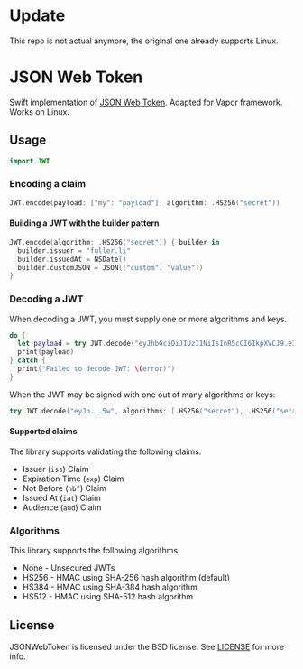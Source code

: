 # Update

This repo is not actual anymore, the original one already supports Linux.

# JSON Web Token

Swift implementation of [JSON Web Token](https://tools.ietf.org/html/draft-ietf-oauth-json-web-token-32).
Adapted for Vapor framework.
Works on Linux.

## Usage

```swift
import JWT
```

### Encoding a claim

```swift
JWT.encode(payload: ["my": "payload"], algorithm: .HS256("secret"))
```

#### Building a JWT with the builder pattern

```swift
JWT.encode(algorithm: .HS256("secret")) { builder in
  builder.issuer = "fuller.li"
  builder.issuedAt = NSDate()
  builder.customJSON = JSON(["custom": "value"])
}
```

### Decoding a JWT

When decoding a JWT, you must supply one or more algorithms and keys.

```swift
do {
  let payload = try JWT.decode("eyJhbGciOiJIUzI1NiIsInR5cCI6IkpXVCJ9.e30.2_8pWJfyPup0YwOXK7g9Dn0cF1E3pdn299t4hSeJy5w", algorithm: .HS256("secret"))
  print(payload)
} catch {
  print("Failed to decode JWT: \(error)")
}
```

When the JWT may be signed with one out of many algorithms or keys:

```swift
try JWT.decode("eyJh...5w", algorithms: [.HS256("secret"), .HS256("secret2"), .HS512("secure")])
```

#### Supported claims

The library supports validating the following claims:

- Issuer (`iss`) Claim
- Expiration Time (`exp`) Claim
- Not Before (`nbf`) Claim
- Issued At (`iat`) Claim
- Audience (`aud`) Claim

### Algorithms

This library supports the following algorithms:

- None - Unsecured JWTs
- HS256 - HMAC using SHA-256 hash algorithm (default)
- HS384 - HMAC using SHA-384 hash algorithm
- HS512 - HMAC using SHA-512 hash algorithm

## License

JSONWebToken is licensed under the BSD license. See [LICENSE](LICENSE) for more info.

